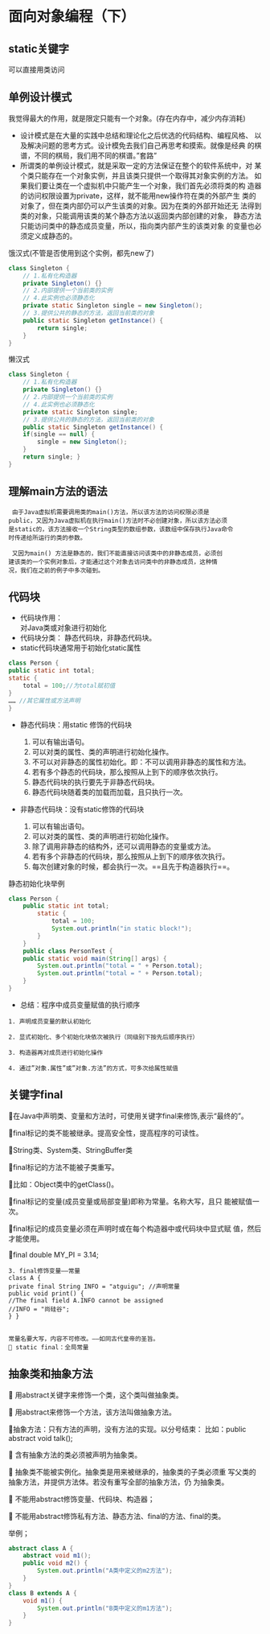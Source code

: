 # 面向对象编程（下）

## static关键字

可以直接用类访问

## 单例设计模式
我觉得最大的作用，就是限定只能有一个对象。(存在内存中，减少内存消耗)


- 设计模式是在大量的实践中总结和理论化之后优选的代码结构、编程风格、
以及解决问题的思考方式。设计模免去我们自己再思考和摸索。就像是经典
的棋谱，不同的棋局，我们用不同的棋谱。”套路”
- 所谓类的单例设计模式，就是采取一定的方法保证在整个的软件系统中，对
某个类只能存在一个对象实例，并且该类只提供一个取得其对象实例的方法。
如果我们要让类在一个虚拟机中只能产生一个对象，我们首先必须将类的构 造器的访问权限设置为private，这样，就不能用new操作符在类的外部产生
类的对象了，但在类内部仍可以产生该类的对象。因为在类的外部开始还无
法得到类的对象，只能调用该类的某个静态方法以返回类内部创建的对象，
静态方法只能访问类中的静态成员变量，所以，指向类内部产生的该类对象
的变量也必须定义成静态的。

饿汉式(不管是否使用到这个实例，都先new了)
```java
class Singleton {
    // 1.私有化构造器
    private Singleton() {}
    // 2.内部提供一个当前类的实例
    // 4.此实例也必须静态化
    private static Singleton single = new Singleton();
    // 3.提供公共的静态的方法，返回当前类的对象
    public static Singleton getInstance() {
        return single; 
    } 
}
```

懒汉式
```java
class Singleton {
    // 1.私有化构造器
    private Singleton() {}
    // 2.内部提供一个当前类的实例
    // 4.此实例也必须静态化
    private static Singleton single;
    // 3.提供公共的静态的方法，返回当前类的对象
    public static Singleton getInstance() {
    if(single == null) {
        single = new Singleton();
    }
    return single; } 
}
```

## 理解main方法的语法

```
 由于Java虚拟机需要调用类的main()方法，所以该方法的访问权限必须是
public，又因为Java虚拟机在执行main()方法时不必创建对象，所以该方法必须
是static的，该方法接收一个String类型的数组参数，该数组中保存执行Java命令
时传递给所运行的类的参数。 

 又因为main() 方法是静态的，我们不能直接访问该类中的非静态成员，必须创
建该类的一个实例对象后，才能通过这个对象去访问类中的非静态成员，这种情
况，我们在之前的例子中多次碰到。
```

## 代码块

- 代码块作用：  
    对Java类或对象进行初始化
- 代码块分类：
    静态代码块，非静态代码块。
- static代码块通常用于初始化static属性
```java
class Person {
public static int total;
static {
    total = 100;//为total赋初值
}
…… //其它属性或方法声明
}
```

- 静态代码块：用static 修饰的代码块
    1. 可以有输出语句。
    2. 可以对类的属性、类的声明进行初始化操作。
    3. 不可以对非静态的属性初始化。即：不可以调用非静态的属性和方法。
    4. 若有多个静态的代码块，那么按照从上到下的顺序依次执行。
    5. 静态代码块的执行要先于非静态代码块。
    6. 静态代码块随着类的加载而加载，且只执行一次。

- 非静态代码块：没有static修饰的代码块
    1. 可以有输出语句。 
    2. 可以对类的属性、类的声明进行初始化操作。 
    3. 除了调用非静态的结构外，还可以调用静态的变量或方法。 
    4. 若有多个非静态的代码块，那么按照从上到下的顺序依次执行。 
    5. 每次创建对象的时候，都会执行一次。==且先于构造器执行==。

静态初始化块举例
```java
class Person {
    public static int total;
        static {
            total = 100;
            System.out.println("in static block!");
        }
    }
    public class PersonTest {
    public static void main(String[] args) {
        System.out.println("total = " + Person.total);
        System.out.println("total = " + Person.total);
    } 
}
```

- 总结：程序中成员变量赋值的执行顺序
```
1. 声明成员变量的默认初始化

2. 显式初始化、多个初始化块依次被执行（同级别下按先后顺序执行）

3. 构造器再对成员进行初始化操作

4. 通过”对象.属性”或”对象.方法”的方式，可多次给属性赋值
```

## 关键字final

在Java中声明类、变量和方法时，可使用关键字final来修饰,表示“最终的”。 

final标记的类不能被继承。提高安全性，提高程序的可读性。 

String类、System类、StringBuffer类 

final标记的方法不能被子类重写。

比如：Object类中的getClass()。 

final标记的变量(成员变量或局部变量)即称为常量。名称大写，且只
能被赋值一次。 

final标记的成员变量必须在声明时或在每个构造器中或代码块中显式赋
值，然后才能使用。 

final double MY_PI = 3.14;

```
3. final修饰变量——常量
class A {
private final String INFO = "atguigu"; //声明常量
public void print() {
//The final field A.INFO cannot be assigned
//INFO = "尚硅谷";
} }


常量名要大写，内容不可修改。——如同古代皇帝的圣旨。
 static final：全局常量
```

## 抽象类和抽象方法

 用abstract关键字来修饰一个类，这个类叫做抽象类。 

 用abstract来修饰一个方法，该方法叫做抽象方法。 

抽象方法：只有方法的声明，没有方法的实现。以分号结束：
比如：public abstract void talk(); 

 含有抽象方法的类必须被声明为抽象类。

 抽象类不能被实例化。抽象类是用来被继承的，抽象类的子类必须重
写父类的抽象方法，并提供方法体。若没有重写全部的抽象方法，仍
为抽象类。

 不能用abstract修饰变量、代码块、构造器；

 不能用abstract修饰私有方法、静态方法、final的方法、final的类。

举例；
```java
abstract class A {
    abstract void m1();
    public void m2() {
        System.out.println("A类中定义的m2方法");
    } 
}
class B extends A {
    void m1() {
        System.out.println("B类中定义的m1方法");
    } 
}
```